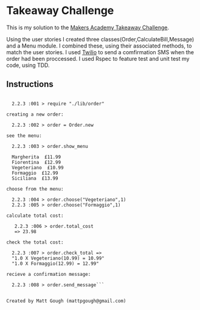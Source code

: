 Takeaway Challenge
==================

This is my solution to the [Makers Academy Takeaway Challenge](https://github.com/makersacademy/takeaway-challenge).

Using the user stories I created three classes(Order,CalculateBill,Message) and a Menu module. I combined these, using their associated methods, to match the user stories. I used [Twilio](https://www.twilio.com/) to send a comfirmation SMS when the order had been proccessed. I used Rspec to feature test and unit test my code, using TDD. 

Instructions
------------

```You can use the program by first requiring the file:

  2.2.3 :001 > require "./lib/order"

creating a new order:

  2.2.3 :002 > order = Order.new

see the menu:

  2.2.3 :003 > order.show_menu
  
  Margherita  £11.99
  Fiorentina  £12.99
  Vegeteriano  £10.99
  Formaggio  £12.99
  Siciliana  £13.99

choose from the menu:

  2.2.3 :004 > order.choose("Vegeteriano",1)
  2.2.3 :005 > order.choose("Formaggio",1)

calculate total cost:

   2.2.3 :006 > order.total_cost
   => 23.98 

check the total cost:

  2.2.3 :007 > order.check_total =>
  "1.0 X Vegeteriano(10.99) = 10.99"
  "1.0 X Formaggio(12.99) = 12.99"

recieve a confirmation message:

  2.2.3 :008 > order.send_message```


Created by Matt Gough (mattpgough@gmail.com)
